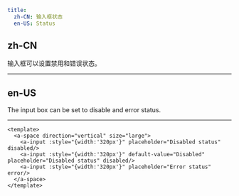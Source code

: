 ```yaml
title:
  zh-CN: 输入框状态
  en-US: Status
```

## zh-CN

输入框可以设置禁用和错误状态。

---

## en-US

The input box can be set to disable and error status.

---

```vue
<template>
  <a-space direction="vertical" size="large">
    <a-input :style="{width:'320px'}" placeholder="Disabled status" disabled/>
    <a-input :style="{width:'320px'}" default-value="Disabled" placeholder="Disabled status" disabled/>
    <a-input :style="{width:'320px'}" placeholder="Error status" error/>
  </a-space>
</template>
```
